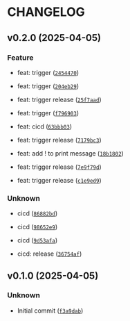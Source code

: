 # CHANGELOG

## v0.2.0 (2025-04-05)

### Feature

* feat: trigger ([`2454470`](https://github.com/luisarcher/python-template/commit/24544706521885e89d95a1211b35962d2929151f))

* feat: trigger ([`204eb29`](https://github.com/luisarcher/python-template/commit/204eb292f9806af63323a0a712f4a365b9df8505))

* feat: trigger release ([`25f7aad`](https://github.com/luisarcher/python-template/commit/25f7aad49af50ca27936ff7c14c74c908d5c2466))

* feat: trigger ([`f796903`](https://github.com/luisarcher/python-template/commit/f796903dfda3e7f2464949b777df32240785d0d8))

* feat: cicd ([`63bbb03`](https://github.com/luisarcher/python-template/commit/63bbb03ddab9f73d23aef7e1631a01971d551cd0))

* feat: trigger release ([`7179bc3`](https://github.com/luisarcher/python-template/commit/7179bc3fa06a9c370871d8fad2f48769ea8c7470))

* feat: add ! to print message ([`18b1802`](https://github.com/luisarcher/python-template/commit/18b180229eecbb170810e36934bccef68587ebc3))

* feat: trigger release ([`7e9f79d`](https://github.com/luisarcher/python-template/commit/7e9f79d90dee95d02371b801e06898b9bb19635a))

* feat: trigger release ([`c1e9ed9`](https://github.com/luisarcher/python-template/commit/c1e9ed9611e87aa312145d12fdf2173d67dbfd64))

### Unknown

* cicd ([`86882bd`](https://github.com/luisarcher/python-template/commit/86882bd5ec525614d01428d19df1351dc10a9adf))

* cicd ([`98652e9`](https://github.com/luisarcher/python-template/commit/98652e9841c1f8abae5336e0013d66fac5721145))

* cicd ([`9d53afa`](https://github.com/luisarcher/python-template/commit/9d53afafe0860d1c8a49db27f785ea0dad0cbe9e))

* cicd: release ([`36754af`](https://github.com/luisarcher/python-template/commit/36754affb9abb505b14e57decd59d833bc93e5e0))

## v0.1.0 (2025-04-05)

### Unknown

* Initial commit ([`f3a9dab`](https://github.com/luisarcher/python-template/commit/f3a9dab53084ccb07af4568cb25bea65ea8b30a5))
